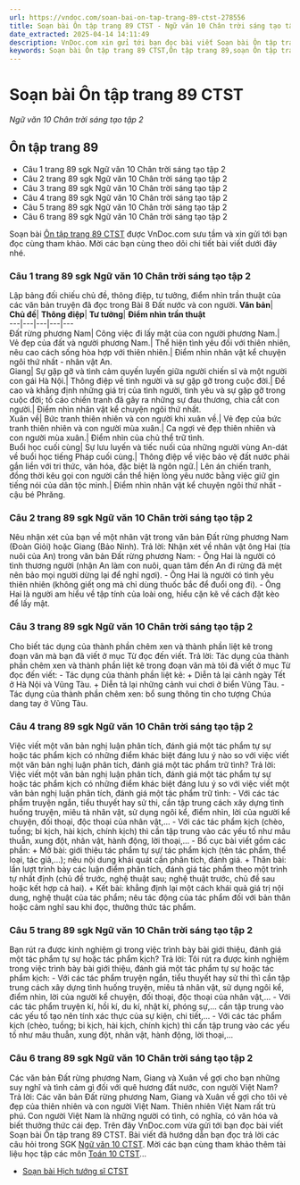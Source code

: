 ```yaml
---
url: https://vndoc.com/soan-bai-on-tap-trang-89-ctst-278556
title: Soạn bài Ôn tập trang 89 CTST - Ngữ văn 10 Chân trời sáng tạo tập 2 - VnDoc.com
date_extracted: 2025-04-14 14:11:49
description: VnDoc.com xin gửi tới bạn đọc bài viết Soạn bài Ôn tập trang 89 CTST. Mời bạn đọc cùng tham khảo nội dung soạn Ngữ văn 10 Chân trời sáng tạo tập 2 dưới đây nhé.
keywords: Soạn bài Ôn tập trang 89 CTST,Ôn tập trang 89,soạn Ôn tập trang 89,soạn văn Ôn tập trang 89,ngữ văn 10 CTST,soạn văn 10,văn 10,Ngữ văn 10 Chân trời sáng tạo tập 2,soạn Ngữ văn 10 Chân trời sáng tạo tập 2,ngữ văn 10 tập 2 chân trời sáng tạo,ngữ văn 10 chân trời sáng tạo,Ngữ văn lớp 10 Chân trời sáng tạo tập 2,Ngữ văn 10 sách Chân trời sáng tạo tập 2
---
```


# Soạn bài Ôn tập trang 89 CTST
 _Ngữ văn 10 Chân trời sáng tạo tập 2_
## Ôn tập trang 89
  * Câu 1 trang 89 sgk Ngữ văn 10 Chân trời sáng tạo tập 2
  * Câu 2 trang 89 sgk Ngữ văn 10 Chân trời sáng tạo tập 2
  * Câu 3 trang 89 sgk Ngữ văn 10 Chân trời sáng tạo tập 2
  * Câu 4 trang 89 sgk Ngữ văn 10 Chân trời sáng tạo tập 2
  * Câu 5 trang 89 sgk Ngữ văn 10 Chân trời sáng tạo tập 2
  * Câu 6 trang 89 sgk Ngữ văn 10 Chân trời sáng tạo tập 2

Soạn bài [Ôn tập trang 89 CTST](<https://vndoc.com/soan-bai-on-tap-trang-89-ctst-278556>) được VnDoc.com sưu tầm và xin gửi tới bạn đọc cùng tham khảo. Mời các bạn cùng theo dõi chi tiết bài viết dưới đây nhé.
### Câu 1 trang 89 sgk Ngữ văn 10 Chân trời sáng tạo tập 2
Lập bảng đối chiếu chủ đề, thông điệp, tư tưởng, điểm nhìn trần thuật của các văn bản truyện đã đọc trong Bài 8 Đất nước và con người.
**Văn bản**| **Chủ đề**| **Thông điệp**| **Tư tưởng**| **Điểm nhìn trần thuật**  
---|---|---|---|---  
Đất rừng phương Nam| Công việc đi lấy mật của con người phương Nam.| Vẻ đẹp của đất và người phương Nam.| Thể hiện tình yêu đối với thiên nhiên, nêu cao cách sống hòa hợp với thiên nhiên.| Điểm nhìn nhân vật kể chuyện ngôi thứ nhất - nhân vật An.  
Giang| Sự gặp gỡ và tình cảm quyến luyến giữa người chiến sĩ và một người con gái Hà Nội.| Thông điệp về tình người và sự gặp gỡ trong cuộc đời.| Đề cao và khẳng định những giá trị của tình người, tình yêu và sự gặp gỡ trong cuộc đời; tố cáo chiến tranh đã gây ra những sự đau thương, chia cắt con người.| Điểm nhìn nhân vật kể chuyện ngôi thứ nhất.  
Xuân về| Bức tranh thiên nhiên và con người khi xuân về.| Vẻ đẹp của bức tranh thiên nhiên và con người mùa xuân.| Ca ngợi vẻ đẹp thiên nhiên và con người mùa xuân.| Điểm nhìn của chủ thể trữ tình.  
Buổi học cuối cùng| Sự lưu luyến và tiếc nuối của những người vùng An-dát về buổi học tiếng Pháp cuối cùng.| Thông điệp về việc bảo vệ đất nước phải gắn liền với tri thức, văn hóa, đặc biệt là ngôn ngữ.| Lên án chiến tranh, đồng thời kêu gọi con người cần thể hiện lòng yêu nước bằng việc giữ gìn tiếng nói của dân tộc mình.| Điểm nhìn nhân vật kể chuyện ngôi thứ nhất - cậu bé Phrăng.  
### Câu 2 trang 89 sgk Ngữ văn 10 Chân trời sáng tạo tập 2
Nêu nhận xét của bạn về một nhân vật trong văn bản Đất rừng phương Nam \(Đoàn Giỏi\) hoặc Giang \(Bảo Ninh\).
Trả lời:
Nhận xét về nhân vật ông Hai \(tía nuôi của An\) trong văn bản Đất rừng phương Nam:
\- Ông Hai là người có tình thương người \(nhận An làm con nuôi, quan tâm đến An đi rừng đã mệt nên bảo mọi người dừng lại để nghỉ ngơi\).
\- Ông Hai là người có tình yêu thiên nhiên \(không giết ong mà chỉ dùng thuốc bắc để đuổi ong đi\).
\- Ông Hai là người am hiểu về tập tính của loài ong, hiểu cặn kẽ về cách đặt kèo để lấy mật.
### Câu 3 trang 89 sgk Ngữ văn 10 Chân trời sáng tạo tập 2
Cho biết tác dụng của thành phần chêm xen và thành phần liệt kê trong đoạn văn mà bạn đã viết ở mục Từ đọc đến viết.
Trả lời:
Tác dụng của thành phần chêm xen và thành phần liệt kê trong đoạn văn mà tôi đã viết ở mục Từ đọc đến viết:
\- Tác dụng của thành phần liệt kê:
\+ Diễn tả lại cảnh ngày Tết ở Hà Nội và Vũng Tàu.
\+ Diễn tả lại những cảnh vui chơi ở biển Vũng Tàu.
\- Tác dụng của thành phần chêm xen: bổ sung thông tin cho tượng Chúa dang tay ở Vũng Tàu.
### Câu 4 trang 89 sgk Ngữ văn 10 Chân trời sáng tạo tập 2
Việc viết một văn bản nghị luận phân tích, đánh giá một tác phẩm tự sự hoặc tác phẩm kịch có những điểm khác biệt đáng lưu ý nào so với việc viết một văn bản nghị luận phân tích, đánh giá một tác phẩm trữ tình?
Trả lời:
Việc viết một văn bản nghị luận phân tích, đánh giá một tác phẩm tự sự hoặc tác phẩm kịch có những điểm khác biệt đáng lưu ý so với việc viết một văn bản nghị luận phân tích, đánh giá một tác phẩm trữ tình:
\- Với các tác phẩm truyện ngắn, tiểu thuyết hay sử thi, cần tập trung cách xây dựng tình huống truyện, miêu tả nhân vật, sử dụng ngôi kể, điểm nhìn, lời của người kể chuyện, đối thoại, độc thoại của nhân vật,...
\- Với các tác phẩm kịch \(chèo, tuồng; bi kịch, hài kịch, chính kịch\) thì cần tập trung vào các yếu tố như mâu thuẫn, xung đột, nhân vật, hành động, lời thoại,...
\- Bố cục bài viết gồm các phần:
\+ Mở bài: giới thiệu tác phẩm tự sự/ tác phẩm kịch \(tên tác phẩm, thể loại, tác giả,...\); nêu nội dung khái quát cần phân tích, đánh giá.
\+ Thân bài: lần lượt trình bày các luận điểm phân tích, đánh giá tác phẩm theo một trình tự nhất định \(chủ đề trước, nghệ thuật sau; nghệ thuật trước, chủ đề sau hoặc kết hợp cả hai\).
\+ Kết bài: khẳng định lại một cách khái quả giá trị nội dung, nghệ thuật của tác phẩm; nêu tác động của tác phẩm đối với bản thân hoặc cảm nghĩ sau khi đọc, thưởng thức tác phẩm.
### Câu 5 trang 89 sgk Ngữ văn 10 Chân trời sáng tạo tập 2
Bạn rút ra được kinh nghiệm gì trong việc trình bày bài giới thiệu, đánh giá một tác phẩm tự sự hoặc tác phẩm kịch?
Trả lời:
Tôi rút ra được kinh nghiệm trong việc trình bày bài giới thiệu, đánh giá một tác phẩm tự sự hoặc tác phẩm kịch:
\- Với các tác phẩm truyện ngắn, tiểu thuyết hay sử thi thì cần tập trung cách xây dựng tình huống truyện, miêu tả nhân vật, sử dụng ngôi kể, điểm nhìn, lời của người kể chuyện, đối thoại, độc thoại của nhân vật,...
\- Với các tác phẩm truyện kí, hồi kí, du kí, nhật kí, phóng sự,... cần tập trung vào các yếu tố tạo nên tính xác thực của sự kiện, chi tiết,...
\- Với các tác phẩm kịch \(chèo, tuồng; bi kịch, hài kịch, chính kịch\) thì cần tập trung vào các yếu tố như mâu thuẫn, xung đột, nhân vật, hành động, lời thoại,...
### Câu 6 trang 89 sgk Ngữ văn 10 Chân trời sáng tạo tập 2
Các văn bản Đất rừng phương Nam, Giang và Xuân về gợi cho bạn những suy nghĩ và tình cảm gì đối với quê hương đất nước, con người Việt Nam?
Trả lời:
Các văn bản Đất rừng phương Nam, Giang và Xuân về gợi cho tôi vẻ đẹp của thiên nhiên và con người Việt Nam. Thiên nhiên Việt Nam rất trù phú. Con người Việt Nam là những người có tình, có nghĩa, có văn hóa và biết thưởng thức cái đẹp.
Trên đây VnDoc.com vừa gửi tới bạn đọc bài viết Soạn bài Ôn tập trang 89 CTST. Bài viết đã hướng dẫn bạn đọc trả lời các câu hỏi trong SGK [Ngữ văn 10 CTST](<https://vndoc.com/ngu-van-10-chan-troi-sang-tao-tap2>). Mời các bạn cùng tham khảo thêm tài liệu học tập các môn [Toán 10 CTST](<https://vndoc.com/toan-10-chan-troi-sang-tao-tap2>)...
  * [Soạn bài Hịch tướng sĩ CTST](<https://vndoc.com/soan-bai-hich-tuong-si-ctst-278557>)

